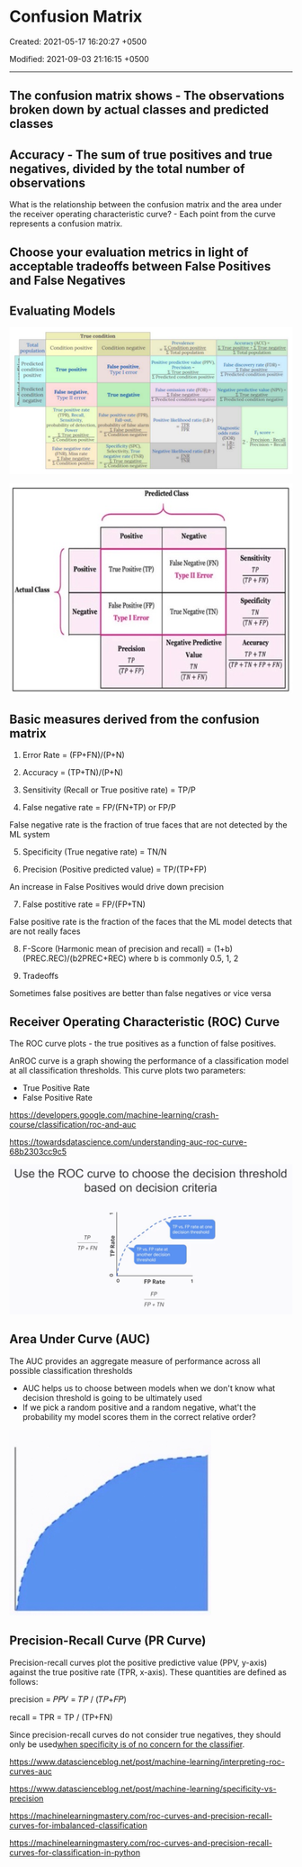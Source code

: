 # Confusion Matrix

Created: 2021-05-17 16:20:27 +0500

Modified: 2021-09-03 21:16:15 +0500

---

## The confusion matrix shows - The observations broken down by actual classes and predicted classes

## Accuracy - The sum of true positives and true negatives, divided by the total number of observations

What is the relationship between the confusion matrix and the area under the receiver operating characteristic curve? - Each point from the curve represents a confusion matrix.

## Choose your evaluation metrics in light of acceptable tradeoffs between False Positives and False Negatives

## Evaluating Models

![image](media/Confusion-Matrix-image1.png)

![image](media/Confusion-Matrix-image2.jpg)

## Basic measures derived from the confusion matrix

1. Error Rate = (FP+FN)/(P+N)

2. Accuracy = (TP+TN)/(P+N)

3. Sensitivity (Recall or True positive rate) = TP/P

4. False negative rate = FP/(FN+TP) or FP/P

False negative rate is the fraction of true faces that are not detected by the ML system

5. Specificity (True negative rate) = TN/N

6. Precision (Positive predicted value) = TP/(TP+FP)

An increase in False Positives would drive down precision

7. False postitive rate = FP/(FP+TN)

False positive rate is the fraction of the faces that the ML model detects that are not really faces

8. F-Score (Harmonic mean of precision and recall) = (1+b)(PREC.REC)/(b2PREC+REC) where b is commonly 0.5, 1, 2

9. Tradeoffs

Sometimes false positives are better than false negatives or vice versa

## Receiver Operating Characteristic (ROC) Curve

The ROC curve plots - the true positives as a function of false positives.

AnROC curve is a graph showing the performance of a classification model at all classification thresholds. This curve plots two parameters:

- True Positive Rate
- False Positive Rate

<https://developers.google.com/machine-learning/crash-course/classification/roc-and-auc>

<https://towardsdatascience.com/understanding-auc-roc-curve-68b2303cc9c5>

![image](media/Confusion-Matrix-image3.png)

## Area Under Curve (AUC)

The AUC provides an aggregate measure of performance across all possible classification thresholds

- AUC helps us to choose between models when we don't know what decision threshold is going to be ultimately used
- If we pick a random positive and a random negative, what't the probability my model scores them in the correct relative order?

![](media/Confusion-Matrix-image4.jpeg)

## Precision-Recall Curve (PR Curve)

Precision-recall curves plot the positive predictive value (PPV, y-axis) against the true positive rate (TPR, x-axis). These quantities are defined as follows:

precision = 𝑃𝑃𝑉 = 𝑇𝑃 / (𝑇𝑃+𝐹𝑃)

recall = TPR = TP / (TP+FN)

Since precision-recall curves do not consider true negatives, they should only be used[when specificity is of no concern for the classifier](https://www.datascienceblog.net/post/machine-learning/specificity-vs-precision/).

<https://www.datascienceblog.net/post/machine-learning/interpreting-roc-curves-auc>

<https://www.datascienceblog.net/post/machine-learning/specificity-vs-precision>

<https://machinelearningmastery.com/roc-curves-and-precision-recall-curves-for-imbalanced-classification>

<https://machinelearningmastery.com/roc-curves-and-precision-recall-curves-for-classification-in-python>
